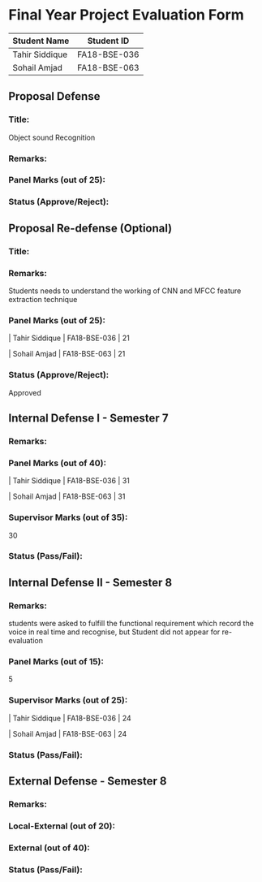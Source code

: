 # Final Year Project Evaluation Form

| Student Name  | Student ID |
| ------------- | ------------- |
| Tahir Siddique | FA18-BSE-036 |
| Sohail Amjad |  FA18-BSE-063 |

## Proposal Defense
### Title:
Object sound Recognition
### Remarks: 

### Panel Marks (out of 25):

### Status (Approve/Reject):

## Proposal Re-defense (Optional)
### Title:

### Remarks: 
Students needs to understand the working of CNN and MFCC feature extraction technique 
### Panel Marks (out of 25):
| Tahir Siddique | FA18-BSE-036 | 21

| Sohail Amjad |  FA18-BSE-063 | 21
### Status (Approve/Reject):
Approved

## Internal Defense I - Semester 7
### Remarks: 

### Panel Marks (out of 40):
| Tahir Siddique | FA18-BSE-036 | 31

| Sohail Amjad |  FA18-BSE-063 | 31
### Supervisor Marks (out of 35):
30
### Status (Pass/Fail):

## Internal Defense II - Semester 8
### Remarks: 
  students were asked to fulfill the functional requirement which record the voice in real time and recognise, but 
  Student did not appear for re-evaluation 
### Panel Marks (out of 15):
5
### Supervisor Marks (out of 25):
| Tahir Siddique | FA18-BSE-036 | 24

| Sohail Amjad |  FA18-BSE-063 | 24
### Status (Pass/Fail):

## External Defense - Semester 8
### Remarks: 

### Local-External (out of 20):

### External (out of 40):

### Status (Pass/Fail):
